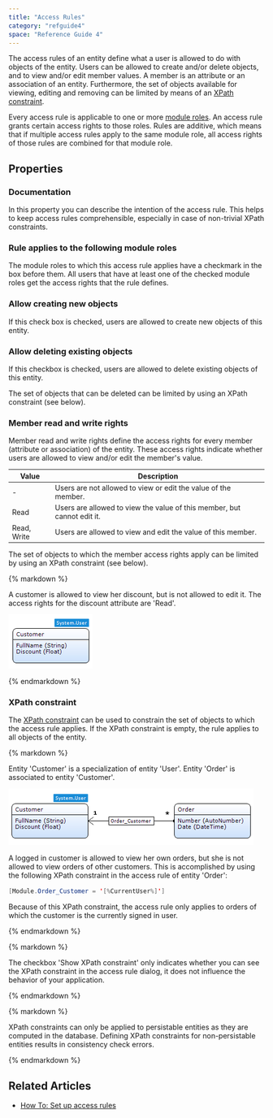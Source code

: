 ```yaml
---
title: "Access Rules"
category: "refguide4"
space: "Reference Guide 4"
---
```

The access rules of an entity define what a user is allowed to do with objects of the entity. Users can be allowed to create and/or delete objects, and to view and/or edit member values. A member is an attribute or an association of an entity. Furthermore, the set of objects available for viewing, editing and removing can be limited by means of an [XPath constraint](XPath+Constraints).

Every access rule is applicable to one or more [module roles](Module+Role). An access rule grants certain access rights to those roles. Rules are additive, which means that if multiple access rules apply to the same module role, all access rights of those rules are combined for that module role.

## Properties

### Documentation

In this property you can describe the intention of the access rule. This helps to keep access rules comprehensible, especially in case of non-trivial XPath constraints.

### Rule applies to the following module roles

The module roles to which this access rule applies have a checkmark in the box before them. All users that have at least one of the checked module roles get the access rights that the rule defines.

### Allow creating new objects

If this check box is checked, users are allowed to create new objects of this entity.

### Allow deleting existing objects

If this checkbox is checked, users are allowed to delete existing objects of this entity.

The set of objects that can be deleted can be limited by using an XPath constraint (see below).

### Member read and write rights

Member read and write rights define the access rights for every member (attribute or association) of the entity. These access rights indicate whether users are allowed to view and/or edit the member's value.

| Value | Description |
| --- | --- |
| - | Users are not allowed to view or edit the value of the member. |
| Read | Users are allowed to view the value of this member, but cannot edit it. |
| Read, Write | Users are allowed to view and edit the value of this member. |

The set of objects to which the member access rights apply can be limited by using an XPath constraint (see below).

<div class="alert alert-info">{% markdown %}

A customer is allowed to view her discount, but is not allowed to edit it. The access rights for the discount attribute are 'Read'.

![](attachments/819203/917534.png)

{% endmarkdown %}</div>

### XPath constraint

The [XPath constraint](XPath+Constraints) can be used to constrain the set of objects to which the access rule applies. If the XPath constraint is empty, the rule applies to all objects of the entity.

<div class="alert alert-info">{% markdown %}

Entity 'Customer' is a specialization of entity 'User'. Entity 'Order' is associated to entity 'Customer'.

![](attachments/819203/917537.png)

A logged in customer is allowed to view her own orders, but she is not allowed to view orders of other customers. This is accomplished by using the following XPath constraint in the access rule of entity 'Order':

```java
[Module.Order_Customer = '[%CurrentUser%]']
```

Because of this XPath constraint, the access rule only applies to orders of which the customer is the currently signed in user.

{% endmarkdown %}</div><div class="alert alert-info">{% markdown %}

The checkbox 'Show XPath constraint' only indicates whether you can see the XPath constraint in the access rule dialog, it does not influence the behavior of your application.

{% endmarkdown %}</div><div class="alert alert-warning">{% markdown %}

XPath constraints can only be applied to persistable entities as they are computed in the database. Defining XPath constraints for non-persistable entities results in consistency check errors.

{% endmarkdown %}</div>

## Related Articles

*   [How To: Set up access rules](https://world.mendix.com/display/howto25/Set+up+access+rules)